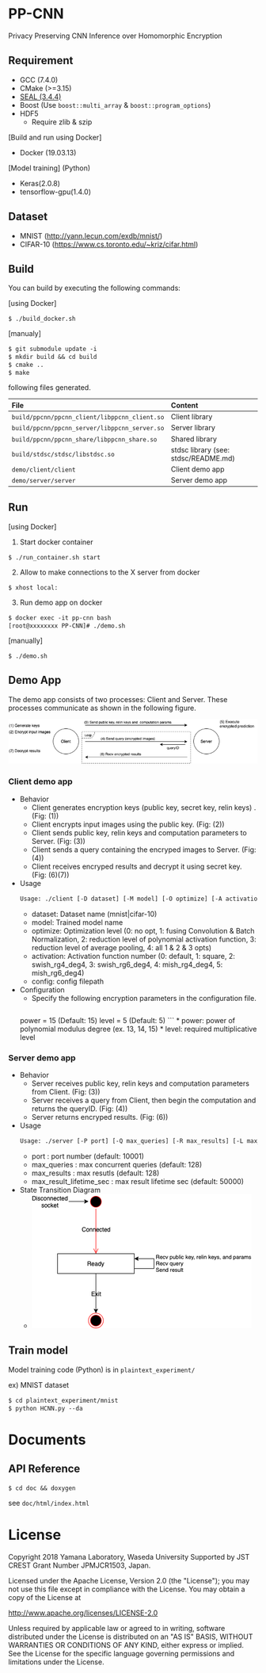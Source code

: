 # PP-CNN
Privacy Preserving CNN Inference over Homomorphic Encryption

## Requirement
- GCC (7.4.0)
- CMake (>=3.15)
- [SEAL (3.4.4)](https://github.com/microsoft/SEAL/tree/3.4.4)
- Boost (Use `boost::multi_array` & `boost::program_options`)
- HDF5
  - Require zlib & szip

[Build and run using Docker]
- Docker (19.03.13) 

[Model training] (Python)
- Keras(2.0.8)
- tensorflow-gpu(1.4.0)

## Dataset
- MNIST (http://yann.lecun.com/exdb/mnist/)
- CIFAR-10 (https://www.cs.toronto.edu/~kriz/cifar.html)

## Build
You can build by executing the following commands:

[using Docker]
```
$ ./build_docker.sh
```

[manualy]
```
$ git submodule update -i
$ mkdir build && cd build
$ cmake ..
$ make
```

following files generated.

| File | Content |
|:---|:---|
| `build/ppcnn/ppcnn_client/libppcnn_client.so` | Client library |
| `build/ppcnn/ppcnn_server/libppcnn_server.so` | Server library |
| `build/ppcnn/ppcnn_share/libppcnn_share.so` | Shared library |
| `build/stdsc/stdsc/libstdsc.so` | stdsc library (see: stdsc/README.md) |
| `demo/client/client` | Client demo app |
| `demo/server/server` | Server demo app |


## Run

[using Docker]

1. Start docker container
```
$ ./run_container.sh start
```
2. Allow to make connections to the X server from docker
```
$ xhost local:
```
3. Run demo app on docker
```
$ docker exec -it pp-cnn bash
[root@xxxxxxxx PP-CNN]# ./demo.sh
```

[manually]
```
$ ./demo.sh
```

## Demo App
The demo app consists of two processes: Client and Server. These processes communicate as shown in the following figure.

![](doc/images/pp-cnn_design-flow.png)

### Client demo app
* Behavior
    * Client generates encryption keys (public key, secret key, relin keys) . (Fig: (1))
    * Client encrypts input images using the public key. (Fig: (2))
    * Client sends public key, relin keys and computation parameters to Server. (Fig: (3))
    * Client sends a query containing the encryped images to Server. (Fig: (4))
    * Client receives encryped results and decrypt it using secret key. (Fig: (6)(7))
* Usage
    ```sh
    Usage: ./client [-D dataset] [-M model] [-O optimize] [-A activation] [-C config]
    ```
    * dataset: Dataset name  (mnist|cifar-10)
    * model: Trained model name
    * optimize: Optimization level (0: no opt, 1: fusing Convolution & Batch Normalization, 2: reduction level of polynomial activation function, 3: reduction level of average pooling, 4: all 1 & 2 & 3 opts)
    * activation: Activation function number (0: default, 1: square, 2: swish_rg4_deg4, 3: swish_rg6_deg4, 4: mish_rg4_deg4, 5: mish_rg6_deg4)
    * config: config filepath
* Configuration
    * Specify the following encryption parameters in the configuration file.
        ```
	power = 15   (Default: 15)
	level = 5    (Default: 5)
        ```
        * power: power of polynomial modulus degree (ex. 13, 14, 15)
        * level: required multiplicative level

### Server demo app
* Behavior
    * Server receives public key, relin keys and computation parameters from Client. (Fig: (3))
    * Server receives a query from Client, then begin the computation and returns the queryID. (Fig: (4))
    * Server returns encryped results. (Fig: (6))
* Usage
    ```sh
    Usage: ./server [-P port] [-Q max_queries] [-R max_results] [-L max_result_lifetime_sec]
    ```
    * port : port number (default: 10001)
    * max_queries : max concurrent queries (default: 128)
    * max_results : max resutls (default: 128)
    * max_result_lifetime_sec : max result lifetime sec (default: 50000)
* State Transition Diagram
    * ![](doc/images/pp-cnn_design-state-server.png)

## Train model
Model training code (Python) is in `plaintext_experiment/`

ex) MNIST dataset
```
$ cd plaintext_experiment/mnist
$ python HCNN.py --da
```

# Documents

## API Reference
```
$ cd doc && doxygen
```
see `doc/html/index.html`

# License
Copyright 2018 Yamana Laboratory, Waseda University
Supported by JST CREST Grant Number JPMJCR1503, Japan.

Licensed under the Apache License, Version 2.0 (the "License");
you may not use this file except in compliance with the License.
You may obtain a copy of the License at

http://www.apache.org/licenses/LICENSE-2.0

Unless required by applicable law or agreed to in writing, software
distributed under the License is distributed on an "AS IS" BASIS,
WITHOUT WARRANTIES OR CONDITIONS OF ANY KIND, either express or implied.
See the License for the specific language governing permissions and
limitations under the License.
